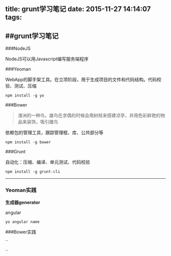 title: grunt学习笔记
date: 2015-11-27 14:14:07
tags:
---
##grunt学习笔记
---
###NodeJS

NodeJS可以用Javascript编写服务端程序


###Yeoman

WebApp的脚手架工具。在立项阶段，用于生成项目的文件和代码结构。代码校验、测试、压缩

``
npm install -g yo
``

###Bower

> 澳洲的一种鸟，雄鸟在求偶的时候会用树枝来搭建凉亭，并用色彩鲜艳的物品来装饰，吸引雌鸟


依赖包的管理工具，跟踪管理框、库、公共部分等

``
npm install -g bower
``

###Grunt

自动化：压缩、编译、单元测试、代码校验

``
npm install -g grunt-cli
``

---
### Yeoman实践

**生成器generator**

angular

``
yo angular name
``


###Bower实践

``

``

